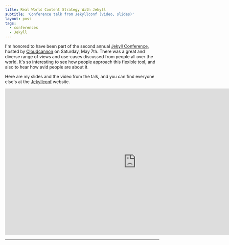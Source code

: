 ```yaml
---
title: Real World Content Strategy With Jekyll
subtitle: 'Conference talk from Jekyllconf (video, slides)'
layout: post
tags:
  - conferences
  - Jekyll
---
```



I'm honored to have been part of the second annual [Jekyll Conference](http://jekyllconf.com/), hosted by [Cloudcannon](http://cloudcannon.com/)&nbsp;on Saturday, May 7th. There was a great and diverse range of views and use-cases discussed from people all over the world. It's so interesting to see how people approach this flexible tool, and also to hear how avid people are about it.

Here are my slides and the video from the talk, and you can find everyone else's at the [Jekyllconf](http://jekyllconf.com/) website.

<div class=embed-container>
<iframe width="853" height="480" src="https://www.youtube-nocookie.com/embed/A1nTuNjoNbg?rel=0&amp;showinfo=0" frameborder="0" allowfullscreen></iframe>
</div>

---

<div class=embed-container>
<script async class="speakerdeck-embed" data-id="8cd915b706124e9aab027160ec859027" data-ratio="1.33333333333333" src="//speakerdeck.com/assets/embed.js"></script>
</div>